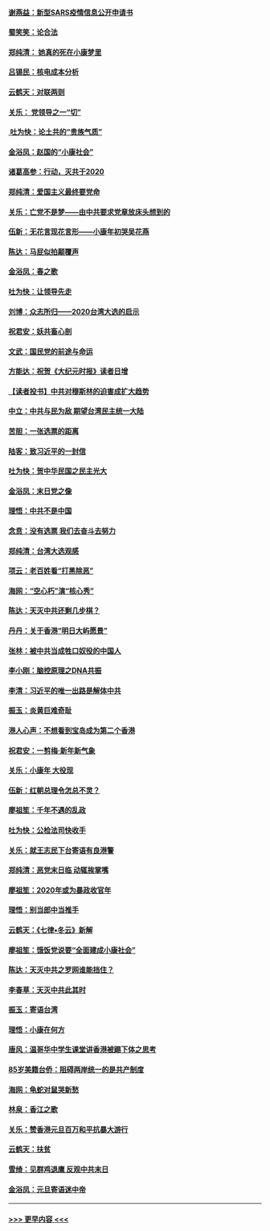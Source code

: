 #### [谢燕益：新型SARS疫情信息公开申请书](../pages/nsc993/n11808840.md?t=01211122) 
#### [蜀笑笑：论合法](../pages/nsc993/n11808064.md?t=01211122) 
#### [郑纯清： 她真的死在小康梦里](../pages/nsc993/n11806623.md?t=01211122) 
#### [吕锡民：核电成本分析](../pages/nsc993/n11806284.md?t=01211122) 
#### [云鹤天：对联两则](../pages/nsc993/n11805957.md?t=01211122) 
#### [关乐： 党领导之一“切”](../pages/nsc993/n11804505.md?t=01211122) 
#### [ 吐为快：论土共的“贵族气质”](../pages/nsc993/n11804490.md?t=01211122) 
#### [金浴凤：赵国的“小康社会”](../pages/nsc993/n11804452.md?t=01211122) 
#### [诸葛高参：行动，灭共于2020](../pages/nsc993/n11804120.md?t=01211122) 
#### [郑纯清：爱国主义最终要党命](../pages/nsc993/n11802197.md?t=01211122) 
#### [关乐：亡党不是梦——由中共要求党章放床头想到的](../pages/nsc993/n11802156.md?t=01211122) 
#### [伍新：无花言现花言形——小康年初哭吴花燕](../pages/nsc993/n11800044.md?t=01211122) 
#### [陈达：马屁似拍颠覆声](../pages/nsc993/n11800010.md?t=01211122) 
#### [金浴凤：春之歌](../pages/nsc993/n11797687.md?t=01211122) 
#### [吐为快：让领导先走](../pages/nsc993/n11797512.md?t=01211122) 
#### [刘博：众志所归——2020台湾大选的启示](../pages/nsc993/n11796878.md?t=01211122) 
#### [祝君安：妖共畜心剖](../pages/nsc993/n11794273.md?t=01211122) 
#### [文武：国民党的前途与命运](../pages/nsc993/n11794198.md?t=01211122) 
#### [方能达：祝贺《大纪元时报》读者日增](../pages/nsc993/n11793807.md?t=01211122) 
#### [【读者投书】中共对穆斯林的迫害成扩大趋势](../pages/nsc993/n11791371.md?t=01211122) 
#### [中立：中共与民为敌 期望台湾民主统一大陆](../pages/nsc993/n11790392.md?t=01211122) 
#### [苦胆：一张选票的距离](../pages/nsc993/n11788914.md?t=01211122) 
#### [陆客：致习近平的一封信](../pages/nsc993/n11788867.md?t=01211122) 
#### [吐为快：贺中华民国之民主光大](../pages/nsc993/n11788618.md?t=01211122) 
#### [金浴凤：末日党之像](../pages/nsc993/n11787475.md?t=01211122) 
#### [理悟：中共不是中国](../pages/nsc993/n11787463.md?t=01211122) 
#### [念贲：没有选票  我们去奋斗去努力](../pages/nsc993/n11787398.md?t=01211122) 
#### [郑纯清：台湾大选观感](../pages/nsc993/n11786210.md?t=01211122) 
#### [项云：老百姓看“打黑除恶”](../pages/nsc993/n11785398.md?t=01211122) 
#### [海网：“空心朽”演“核心秀”](../pages/nsc993/n11783874.md?t=01211122) 
#### [陈达：天灭中共还剩几步棋？](../pages/nsc993/n11783719.md?t=01211122) 
#### [丹丹：关于香港“明日大屿愿景”](../pages/nsc993/n11783273.md?t=01211122) 
#### [张林：被中共当成牲口奴役的中国人](../pages/nsc993/n11782397.md?t=01211122) 
#### [李小刚：脑控原理之DNA共振](../pages/nsc993/n11780962.md?t=01211122) 
#### [李清：习近平的唯一出路是解体中共](../pages/nsc993/n11780866.md?t=01211122) 
#### [振玉：炎黄巨难奇耻](../pages/nsc993/n11779632.md?t=01211122) 
#### [港人心声：不想看到宝岛成为第二个香港](../pages/nsc993/n11778817.md?t=01211122) 
#### [祝君安：一剪梅‧新年新气象](../pages/nsc993/n11776340.md?t=01211122) 
#### [关乐：小康年 大役现](../pages/nsc993/n11774213.md?t=01211122) 
#### [伍新：红朝总理令怎总不灵？](../pages/nsc993/n11770813.md?t=01211122) 
#### [廖祖笙：千年不遇的乱政](../pages/nsc993/n11770373.md?t=01211122) 
#### [吐为快：公检法司快收手](../pages/nsc993/n11770359.md?t=01211122) 
#### [关乐：就王志民下台寄语有良港警](../pages/nsc993/n11769903.md?t=01211122) 
#### [郑纯清：恶党末日临 动辄挨掌嘴](../pages/nsc993/n11769356.md?t=01211122) 
#### [廖祖笙：2020年或为暴政收官年](../pages/nsc993/n11768216.md?t=01211122) 
#### [理悟：别当郎中当推手](../pages/nsc993/n11768243.md?t=01211122) 
#### [云鹤天：《七律▪冬云》新解](../pages/nsc993/n11768204.md?t=01211122) 
#### [廖祖笙：饿饭党说要“全面建成小康社会”](../pages/nsc993/n11767482.md?t=01211122) 
#### [陈达：天灭中共之罗网谁能挡住？](../pages/nsc993/n11767465.md?t=01211122) 
#### [李春草：天灭中共此其时](../pages/nsc993/n11767452.md?t=01211122) 
#### [振玉：寄语台湾](../pages/nsc993/n11767432.md?t=01211122) 
#### [理悟：小康在何方](../pages/nsc993/n11767394.md?t=01211122) 
#### [唐风：温哥华中学生课堂讲香港被踢下体之思考](../pages/nsc993/n11766848.md?t=01211122) 
#### [85岁美籍台侨：阻碍两岸统一的是共产制度](../pages/nsc993/n11765043.md?t=01211122) 
#### [海网：龟蛇对鼠哭新愁](../pages/nsc993/n11764895.md?t=01211122) 
#### [林泉：香江之歌](../pages/nsc993/n11764415.md?t=01211122) 
#### [关乐：赞香港元旦百万和平抗暴大游行](../pages/nsc993/n11764382.md?t=01211122) 
#### [云鹤天：扶贫](../pages/nsc993/n11764245.md?t=01211122) 
#### [雪绮：见群鸡退鹰  反观中共末日](../pages/nsc993/n11762112.md?t=01211122) 
#### [金浴凤：元旦寄语迷中帝](../pages/nsc993/n11761788.md?t=01211122) 

----
#### [ >>> 更早内容 <<< ](../indexes/nsc993-earlier.md)
